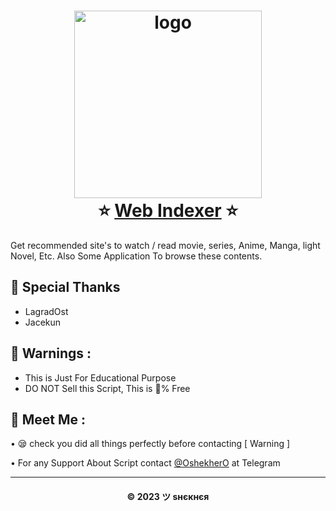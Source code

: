 <h1 align="center">
  <img alt="logo" src="https://i.ibb.co/VjDjNhr/indexer-high-resolution-logo-black-on-transparent-background.png" width="300px"/><br/>
  ⭐️ <a href="https://indexer.is-an.app">Web Indexer</a> ⭐️
</h1>

Get recommended site's to watch / read movie, series, Anime, Manga, light Novel, Etc. Also Some Application To browse these contents.

## 🤝 Special Thanks

- LagradOst
- Jacekun

## 🚸 Warnings :

- This is Just For Educational Purpose
- DO NOT Sell this Script, This is 💯% Free

## 🤗 Meet Me :

• 😪 check you did all things perfectly before contacting [ Warning ] <br>

• For any Support About Script contact [@OshekherO](https://t.me/OshekherO) at Telegram <br>

---
<h4 align='center'>© 2023 ツ ѕнєкнєя</h4>

<!-- DO NOT REMOVE THIS CREDIT 🤬 🤬 -->

